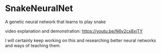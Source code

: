 # SnakeNeuralNet
A genetic neural network that learns to play snake

video explanation and demonstration: https://youtu.be/N6v2cx8xjTY

I will certainly keep working on this and researching better neural networks and ways of teaching them.
